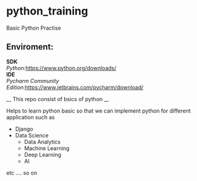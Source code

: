# python_training
Basic Python Practise

## Enviroment:
**SDK**<br>
  _Python_:https://www.python.org/downloads/ <br>
**IDE** <br>
 _Pycharm Community Edition_:https://www.jetbrains.com/pycharm/download/<br>
 
__ This repo consist of bsics of python __

Helps to learn python basic so that we can implement python for different application such as
  * Django
  * Data Science
      - Data Analytics
      - Machine Learning
      - Deep Learning
      - AI
 
 etc .... so on
